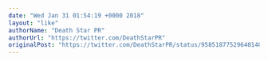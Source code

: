 ```yaml
---
date: "Wed Jan 31 01:54:19 +0000 2018"
layout: "like"
authorName: "Death Star PR"
authorUrl: "https://twitter.com/DeathStarPR"
originalPost: "https://twitter.com/DeathStarPR/status/958518775296401409"
---
```

